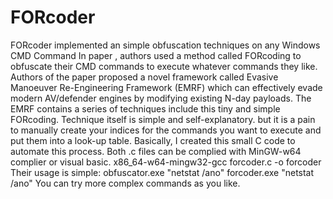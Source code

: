 # FORcoder
FORcoder implemented an simple obfuscation techniques on any Windows CMD Command
In paper <Orchestration of APT malware evasive manoeuvers employed for eluding anti-virus and sandbox defense>, authors used a method called FORcoding to obfuscate their CMD commands to execute whatever commands they like. Authors of the paper proposed a novel framework called Evasive Manoeuver Re-Engineering Framework (EMRF) which can effectively evade modern AV/defender engines by modifying existing N-day payloads. The EMRF contains a series of techniques include this tiny and simple FORcoding. Technique itself is simple and self-explanatory. but it is a pain to manually create your indices for the commands you want to execute and put them into a look-up table. Basically, I created this small C code to automate this process.
Both .c files can be complied with MinGW-w64 complier or visual basic. x86_64-w64-mingw32-gcc forcoder.c -o forcoder
Their usage is simple: 
obfuscator.exe "netstat /ano"
forcoder.exe "netstat /ano"
You can try more complex commands as you like. 
